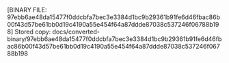 [BINARY FILE: 97ebb6ae48da15477f0ddcbfa7bec3e3384d1bc9b29361b91fe6d46fbac86b00f43d57be61bb0d19c4190a55e454f64a87ddde87038c537246f06788b198]
Stored copy: docs/converted-binary/97ebb6ae48da15477f0ddcbfa7bec3e3384d1bc9b29361b91fe6d46fbac86b00f43d57be61bb0d19c4190a55e454f64a87ddde87038c537246f06788b198
